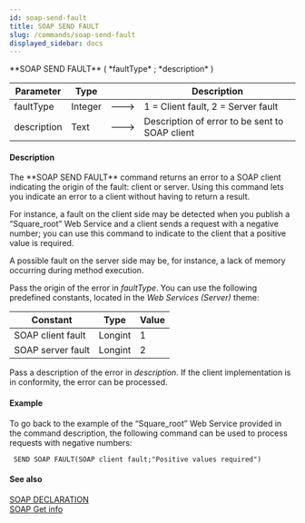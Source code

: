 ```yaml
---
id: soap-send-fault
title: SOAP SEND FAULT
slug: /commands/soap-send-fault
displayed_sidebar: docs
---
```


<!--REF #_command_.SOAP SEND FAULT.Syntax-->**SOAP SEND FAULT** ( *faultType* ; *description* )<!-- END REF-->
<!--REF #_command_.SOAP SEND FAULT.Params-->
| Parameter | Type |  | Description |
| --- | --- | --- | --- |
| faultType | Integer | &#x1F852; | 1 = Client fault, 2 = Server fault |
| description | Text | &#x1F852; | Description of error to be sent to SOAP client |

<!-- END REF-->

#### Description 

<!--REF #_command_.SOAP SEND FAULT.Summary-->The **SOAP SEND FAULT** command returns an error to a SOAP client indicating the origin of the fault: client or server.<!-- END REF--> Using this command lets you indicate an error to a client without having to return a result. 

For instance, a fault on the client side may be detected when you publish a “Square\_root” Web Service and a client sends a request with a negative number; you can use this command to indicate to the client that a positive value is required. 

A possible fault on the server side may be, for instance, a lack of memory occurring during method execution. 

Pass the origin of the error in *faultType*. You can use the following predefined constants, located in the *Web Services (Server)* theme:

| Constant          | Type    | Value |
| ----------------- | ------- | ----- |
| SOAP client fault | Longint | 1     |
| SOAP server fault | Longint | 2     |

Pass a description of the error in *description*. If the client implementation is in conformity, the error can be processed. 

#### Example 

To go back to the example of the “Square\_root” Web Service provided in the command description, the following command can be used to process requests with negative numbers:

```4d
 SEND SOAP FAULT(SOAP client fault;"Positive values required")
```

#### See also 

[SOAP DECLARATION](soap-declaration.md)  
[SOAP Get info](soap-get-info.md)  